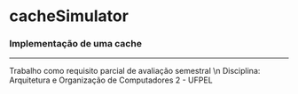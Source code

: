 # cacheSimulator
### Implementação de uma cache
---
Trabalho como requisito parcial de avaliação semestral \n
Disciplina: Arquitetura e Organização de Computadores 2 - UFPEL
